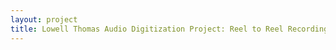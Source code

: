 ```yaml
--- 
layout: project 
title: Lowell Thomas Audio Digitization Project: Reel to Reel Recordings of Newscasts and Interviews
---
```




